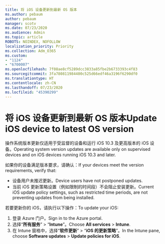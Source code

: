 ```yaml
---
title: 将 iOS 设备更新到最新 OS 版本
ms.author: pebaum
author: pebaum
manager: scotv
ms.date: 07/23/2020
ms.audience: Admin
ms.topic: article
ROBOTS: NOINDEX, NOFOLLOW
localization_priority: Priority
ms.collection: Adm_O365
ms.custom:
- "1124"
- "6700007"
ms.openlocfilehash: 7f08ae8cf5289dcc3833a85fbe2b6733393c4f83
ms.sourcegitcommit: 3fa780811984400c525d66edf46a3196f6290df0
ms.translationtype: HT
ms.contentlocale: zh-CN
ms.lasthandoff: 07/23/2020
ms.locfileid: "45390299"
---
```

# <a name="update-ios-device-to-latest-os-version"></a><span data-ttu-id="0aaa2-102">将 iOS 设备更新到最新 OS 版本</span><span class="sxs-lookup"><span data-stu-id="0aaa2-102">Update iOS device to latest OS version</span></span>

<span data-ttu-id="0aaa2-103">操作系统版本更新仅适用于受监督的设备和运行 iOS 10.3 及更高版本的 iOS 设备。</span><span class="sxs-lookup"><span data-stu-id="0aaa2-103">Operating system version updates are available only on supervised devices and on iOS devices running iOS 10.3 and later.</span></span>

<span data-ttu-id="0aaa2-104">如果你的设备满足版本要求，请确认：</span><span class="sxs-lookup"><span data-stu-id="0aaa2-104">If your devices meet the version requirements, verify that:</span></span>  
- <span data-ttu-id="0aaa2-105">设备用户未推迟更新。</span><span class="sxs-lookup"><span data-stu-id="0aaa2-105">Device users have not postponed updates.</span></span>  
- <span data-ttu-id="0aaa2-106">当前 iOS 更新策略设置（例如限制的时间段）不会阻止安装更新。</span><span class="sxs-lookup"><span data-stu-id="0aaa2-106">Current iOS update policy settings, such as restricted time periods, are not preventing updates from being installed.</span></span>

<span data-ttu-id="0aaa2-107">若要更新你的 iOS，请执行以下操作：</span><span class="sxs-lookup"><span data-stu-id="0aaa2-107">To update your iOS:</span></span>

1. <span data-ttu-id="0aaa2-108">登录 Azure 门户。</span><span class="sxs-lookup"><span data-stu-id="0aaa2-108">Sign in to the Azure portal.</span></span>
2. <span data-ttu-id="0aaa2-109">选择“**所有服务**” > “**Intune**”。</span><span class="sxs-lookup"><span data-stu-id="0aaa2-109">Choose **All services** > **Intune**.</span></span>
3. <span data-ttu-id="0aaa2-110">在 Intune 窗格中，选择“**软件更新**” > “**iOS 的更新策略**”。</span><span class="sxs-lookup"><span data-stu-id="0aaa2-110">In the Intune pane, choose **Software updates** > **Update policies for iOS**.</span></span>